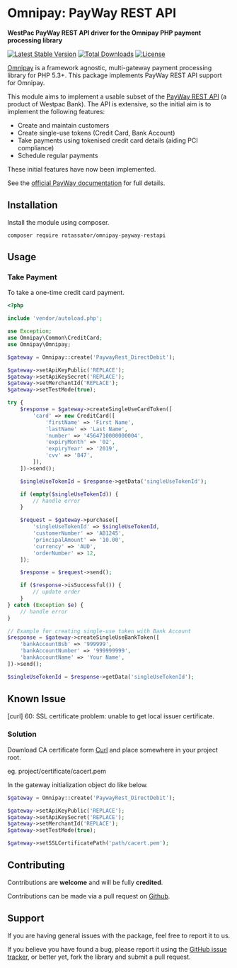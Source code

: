 # Omnipay: PayWay REST API

**WestPac PayWay REST API driver for the Omnipay PHP payment processing library**

[![Latest Stable Version](https://poser.pugx.org/rotassator/omnipay-payway-restapi/v/stable)](https://packagist.org/packages/rotassator/omnipay-payway-restapi)
[![Total Downloads](https://poser.pugx.org/rotassator/omnipay-payway-restapi/downloads)](https://packagist.org/packages/rotassator/omnipay-payway-restapi)
[![License](https://poser.pugx.org/rotassator/omnipay-payway-restapi/license)](https://packagist.org/packages/rotassator/omnipay-payway-restapi)

[Omnipay](https://github.com/thephpleague/omnipay) is a framework agnostic, multi-gateway payment
processing library for PHP 5.3+. This package implements PayWay REST API support for Omnipay.

This module aims to implement a usable subset of the [PayWay REST API](https://www.payway.com.au/rest-docs/index.html) (a product of Westpac Bank). The API is extensive, so the initial aim is to implement the following features:

* Create and maintain customers
* Create single-use tokens (Credit Card, Bank Account)
* Take payments using tokenised credit card details (aiding PCI compliance)
* Schedule regular payments

These initial features have now been implemented.

See the [official PayWay documentation](https://www.payway.com.au/rest-docs/index.html) for full details.

## Installation

Install the module using composer.

```
composer require rotassator/omnipay-payway-restapi
```

## Usage

### Take Payment

To take a one-time credit card payment.

```php
<?php

include 'vendor/autoload.php';

use Exception;
use Omnipay\Common\CreditCard;
use Omnipay\Omnipay;

$gateway = Omnipay::create('PaywayRest_DirectDebit');

$gateway->setApiKeyPublic('REPLACE');
$gateway->setApiKeySecret('REPLACE');
$gateway->setMerchantId('REPLACE');
$gateway->setTestMode(true);

try {
    $response = $gateway->createSingleUseCardToken([
        'card' => new CreditCard([
            'firstName' => 'First Name',
            'lastName' => 'Last Name',
            'number' => '4564710000000004',
            'expiryMonth' => '02',
            'expiryYear' => '2019',
            'cvv' => '847',
        ]),
    ])->send();

    $singleUseTokenId = $response->getData('singleUseTokenId');

    if (empty($singleUseTokenId)) {
        // handle error
    }

    $request = $gateway->purchase([
        'singleUseTokenId' => $singleUseTokenId,
        'customerNumber' => 'AB1245',
        'principalAmount' => '10.00',
        'currency' => 'AUD',
        'orderNumber' => 12,
    ]);

    $response = $request->send();

    if ($response->isSuccessful()) {
        // update order
    }
} catch (Exception $e) {
    // handle error
}

// Example for creating single-use token with Bank Account
$response = $gateway->createSingleUseBankToken([
    'bankAccountBsb' => '999999',
    'bankAccountNumber' => '999999999',
    'bankAccountName' => 'Your Name',
])->send();

$singleUseTokenId = $response->getData('singleUseTokenId');
```
## Known Issue

[curl] 60: SSL certificate problem: unable to get local issuer certificate.

### Solution

Download CA certificate form [Curl](https://curl.haxx.se/docs/caextract.html) and place somewhere in your project root.

eg. project/certificate/cacert.pem

In the gateway initialization object do like below.

```php
$gateway = Omnipay::create('PaywayRest_DirectDebit');

$gateway->setApiKeyPublic('REPLACE');
$gateway->setApiKeySecret('REPLACE');
$gateway->setMerchantId('REPLACE');
$gateway->setTestMode(true);

$gateway->setSSLCertificatePath('path/cacert.pem');
```

## Contributing

Contributions are **welcome** and will be fully **credited**.

Contributions can be made via a pull request on [Github](https://github.com/rotassator/omnipay-payway-restapi).

## Support

If you are having general issues with the package, feel free to report it to us.

If you believe you have found a bug, please report it using the [GitHub issue tracker](https://github.com/rotassator/omnipay-payway-restapi/issues),
or better yet, fork the library and submit a pull request.
